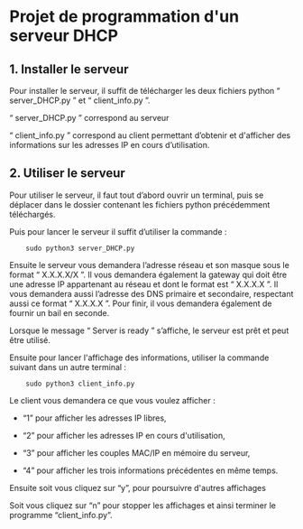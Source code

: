 # Projet de programmation d'un serveur DHCP

## 1. Installer le serveur

Pour installer le serveur, il suffit de télécharger les deux fichiers python “ server_DHCP.py ” et “ client_info.py ”.

“ server_DHCP.py ” correspond au serveur

“ client_info.py ” correspond au client permettant d’obtenir et d'afficher des informations sur les adresses IP en cours d’utilisation.


## 2. Utiliser le serveur

Pour utiliser le serveur, il faut tout d’abord ouvrir un terminal, puis se déplacer dans le dossier contenant les fichiers python précédemment téléchargés.

Puis pour lancer le serveur il suffit d’utiliser la commande :

		sudo python3 server_DHCP.py
Ensuite le serveur vous demandera l’adresse réseau et son masque sous le format “ X.X.X.X/X ”.
Il vous demandera également la gateway qui doit être une adresse IP appartenant au réseau et dont le format est “ X.X.X.X ”.
Il vous demandera aussi l’adresse des DNS primaire et secondaire, respectant aussi ce format “ X.X.X.X ”.
Pour finir, il vous demandera également de fournir un bail en seconde.

Lorsque le message “ Server is ready ” s’affiche, le serveur est prêt et peut être utilisé.

Ensuite pour lancer l'affichage des informations, utiliser la commande suivant dans un autre terminal :

		sudo python3 client_info.py
	
Le client vous demandera ce que vous voulez afficher :

* “1” pour afficher les adresses IP libres,
			
* “2” pour afficher les adresses IP en cours d'utilisation,

* “3” pour afficher les couples MAC/IP en mémoire du serveur,

* “4” pour afficher les trois informations précédentes en même temps.
	
Ensuite soit vous cliquez sur “y”, pour poursuivre d'autres affichages

Soit vous cliquez sur “n” pour stopper les affichages et ainsi terminer le programme “client_info.py”.
